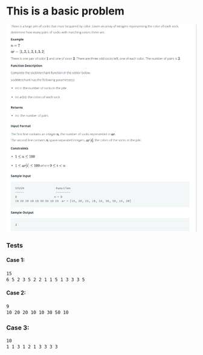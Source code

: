 # This is a basic problem

<div style="text-align: center;">
    <img src="./img/problem.png">
</div>

### Tests
#### Case 1:
```
15
6 5 2 3 5 2 2 1 1 5 1 3 3 3 5
```

#### Case 2:
```
9                      
10 20 20 10 10 30 50 10
```

### Case 3:
```
10
1 1 3 1 2 1 3 3 3 3
```